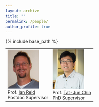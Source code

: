 ```yaml
---
layout: archive
title: ""
permalink: /people/
author_profile: true
---
```


{% include base_path %}

|   |   |
|---|---|
|<img src="../images/ian_reid.jpg" alt="drawing" width="100px"/> <br> Prof. [Ian Reid](https://cs.adelaide.edu.au/~ianr/) <br> Postdoc Supervisor| <img src="../images/tj.jpg" alt="drawing" width="100px"/> <br> Prof. [Tat-Jun Chin](https://cs.adelaide.edu.au/~tjchin/) <br> PhD Supervisor| <img src="../images/david_suter.jpg" alt="drawing" width="100px"/> <br> Prof. [David Suter](https://cs.adelaide.edu.au/~dsuter/) <br> PhD Supervisor|
